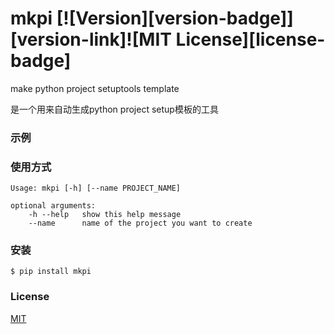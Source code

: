 # mkpi [![Version][version-badge]][version-link]![MIT License][license-badge]

make python project setuptools template

是一个用来自动生成python project setup模板的工具 

### 示例

### 使用方式

```
Usage: mkpi [-h] [--name PROJECT_NAME]

optional arguments:
    -h --help   show this help message
    --name      name of the project you want to create
```

### 安装

```
$ pip install mkpi
```

### License

[MIT]()
